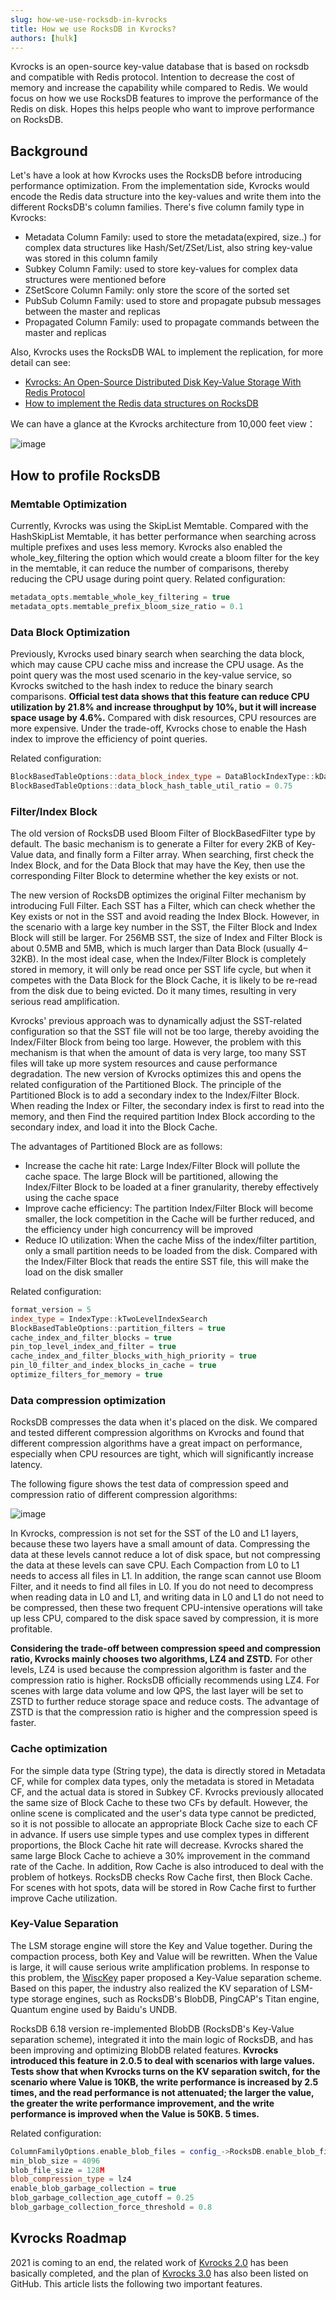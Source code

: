 ```yaml
---
slug: how-we-use-rocksdb-in-kvrocks
title: How we use RocksDB in Kvrocks?
authors: [hulk]
---
```


Kvrocks is an open-source key-value database that is based on rocksdb and compatible with Redis protocol. Intention to decrease the cost of memory and increase the capability while compared to Redis. We would focus on how we use RocksDB features to improve the performance of the Redis on disk. Hopes this helps people who want to improve performance on RocksDB.

## Background

Let's have a look at how Kvrocks uses the RocksDB before introducing performance optimization. From the implementation side, Kvrocks would encode the Redis data structure into the key-values and write them into the different RocksDB's column families. There's five column family type in Kvrocks:

* Metadata Column Family: used to store the metadata(expired, size..) for complex data structures like Hash/Set/ZSet/List, also string key-value was stored in this column family
* Subkey Column Family: used to store key-values for complex data structures were mentioned before
* ZSetScore Column Family: only store the score of the sorted set
* PubSub Column Family: used to store and propagate pubsub messages between the master and replicas
* Propagated Column Family: used to propagate commands between the master and replicas

Also, Kvrocks uses the RocksDB WAL to implement the replication, for more detail can see:
* [Kvrocks: An Open-Source Distributed Disk Key-Value Storage With Redis Protocol](https://kvrocks.medium.com/distributed-disk-key-value-storage-kvrocks-7bc5101c8585)
* [How to implement the Redis data structures on RocksDB](https://github.com/KvrocksLabs/kvrocks/blob/unstable/docs/metadata-design.md)

We can have a glance at the Kvrocks architecture from 10,000 feet view：

![image](architecture.jpeg)

## How to profile RocksDB

### Memtable Optimization

Currently, Kvrocks was using the SkipList Memtable. Compared with the HashSkipList Memtable, it has better performance when searching across multiple prefixes and uses less memory. Kvrocks also enabled the whole_key_filtering the option which would create a bloom filter for the key in the memtable, it can reduce the number of comparisons, thereby reducing the CPU usage during point query.
Related configuration:

```cpp
metadata_opts.memtable_whole_key_filtering = true
metadata_opts.memtable_prefix_bloom_size_ratio = 0.1
```

### Data Block Optimization

Previously, Kvrocks used binary search when searching the data block, which may cause CPU cache miss and increase the CPU usage. As the point query was the most used scenario in the key-value service, so Kvrocks switched to the hash index to reduce the binary search comparisons. **Official test data shows that this feature can reduce CPU utilization by 21.8% and increase throughput by 10%, but it will increase space usage by 4.6%.** Compared with disk resources, CPU resources are more expensive. Under the trade-off, Kvrocks chose to enable the Hash index to improve the efficiency of point queries.

Related configuration:

```cpp
BlockBasedTableOptions::data_block_index_type = DataBlockIndexType::kDataBlockBinaryAndHash
BlockBasedTableOptions::data_block_hash_table_util_ratio = 0.75
```

### Filter/Index Block

The old version of RocksDB used Bloom Filter of BlockBasedFilter type by default. The basic mechanism is to generate a Filter for every 2KB of Key-Value data, and finally form a Filter array. When searching, first check the Index Block, and for the Data Block that may have the Key, then use the corresponding Filter Block to determine whether the key exists or not.

The new version of RocksDB optimizes the original Filter mechanism by introducing Full Filter. Each SST has a Filter, which can check whether the Key exists or not in the SST and avoid reading the Index Block. However, in the scenario with a large key number in the SST, the Filter Block and Index Block will still be larger. For 256MB SST, the size of Index and Filter Block is about 0.5MB and 5MB, which is much larger than Data Block (usually 4–32KB). In the most ideal case, when the Index/Filter Block is completely stored in memory, it will only be read once per SST life cycle, but when it competes with the Data Block for the Block Cache, it is likely to be re-read from the disk due to being evicted. Do it many times, resulting in very serious read amplification.

Kvrocks' previous approach was to dynamically adjust the SST-related configuration so that the SST file will not be too large, thereby avoiding the Index/Filter Block from being too large. However, the problem with this mechanism is that when the amount of data is very large, too many SST files will take up more system resources and cause performance degradation. The new version of Kvrocks optimizes this and opens the related configuration of the Partitioned Block. The principle of the Partitioned Block is to add a secondary index to the Index/Filter Block. When reading the Index or Filter, the secondary index is first to read into the memory, and then Find the required partition Index Block according to the secondary index, and load it into the Block Cache.

The advantages of Partitioned Block are as follows:

* Increase the cache hit rate: Large Index/Filter Block will pollute the cache space. The large Block will be partitioned, allowing the Index/Filter Block to be loaded at a finer granularity, thereby effectively using the cache space
* Improve cache efficiency: The partition Index/Filter Block will become smaller, the lock competition in the Cache will be further reduced, and the efficiency under high concurrency will be improved
* Reduce IO utilization: When the cache Miss of the index/filter partition, only a small partition needs to be loaded from the disk. Compared with the Index/Filter Block that reads the entire SST file, this will make the load on the disk smaller

Related configuration:

```cpp
format_version = 5
index_type = IndexType::kTwoLevelIndexSearch
BlockBasedTableOptions::partition_filters = true
cache_index_and_filter_blocks = true
pin_top_level_index_and_filter = true
cache_index_and_filter_blocks_with_high_priority = true
pin_l0_filter_and_index_blocks_in_cache = true
optimize_filters_for_memory = true
```

### Data compression optimization

RocksDB compresses the data when it's placed on the disk. We compared and tested different compression algorithms on Kvrocks and found that different compression algorithms have a great impact on performance, especially when CPU resources are tight, which will significantly increase latency.

The following figure shows the test data of compression speed and compression ratio of different compression algorithms:

![image](compression.jpeg)

In Kvrocks, compression is not set for the SST of the L0 and L1 layers, because these two layers have a small amount of data. Compressing the data at these levels cannot reduce a lot of disk space, but not compressing the data at these levels can save CPU. Each Compaction from L0 to L1 needs to access all files in L1. In addition, the range scan cannot use Bloom Filter, and it needs to find all files in L0. If you do not need to decompress when reading data in L0 and L1, and writing data in L0 and L1 do not need to be compressed, then these two frequent CPU-intensive operations will take up less CPU, compared to the disk space saved by compression, it is more profitable.

**Considering the trade-off between compression speed and compression ratio, Kvrocks mainly chooses two algorithms, LZ4 and ZSTD.** For other levels, LZ4 is used because the compression algorithm is faster and the compression ratio is higher. RocksDB officially recommends using LZ4. For scenes with large data volume and low QPS, the last layer will be set to ZSTD to further reduce storage space and reduce costs. The advantage of ZSTD is that the compression ratio is higher and the compression speed is faster.

### Cache optimization

For the simple data type (String type), the data is directly stored in Metadata CF, while for complex data types, only the metadata is stored in Metadata CF, and the actual data is stored in Subkey CF. Kvrocks previously allocated the same size of Block Cache to these two CFs by default. However, the online scene is complicated and the user's data type cannot be predicted, so it is not possible to allocate an appropriate Block Cache size to each CF in advance. If users use simple types and use complex types in different proportions, the Block Cache hit rate will decrease. Kvrocks shared the same large Block Cache to achieve a 30% improvement in the command rate of the Cache.
In addition, Row Cache is also introduced to deal with the problem of hotkeys. RocksDB checks Row Cache first, then Block Cache. For scenes with hot spots, data will be stored in Row Cache first to further improve Cache utilization.

### Key-Value Separation

The LSM storage engine will store the Key and Value together. During the compaction process, both Key and Value will be rewritten. When the Value is large, it will cause serious write amplification problems. In response to this problem, the  [WiscKey](https://www.usenix.org/system/files/conference/fast16/fast16-papers-lu.pdf) paper proposed a Key-Value separation scheme. Based on this paper, the industry also realized the KV separation of LSM-type storage engines, such as RocksDB's BlobDB, PingCAP's Titan engine, Quantum engine used by Baidu's UNDB.

RocksDB 6.18 version re-implemented BlobDB (RocksDB's Key-Value separation scheme), integrated it into the main logic of RocksDB, and has been improving and optimizing BlobDB related features. **Kvrocks introduced this feature in 2.0.5 to deal with scenarios with large values. Tests show that when Kvrocks turns on the KV separation switch, for the scenario where Value is 10KB, the write performance is increased by 2.5 times, and the read performance is not attenuated; the larger the value, the greater the write performance improvement, and the write performance is improved when the Value is 50KB. 5 times.**

Related configuration:

```cpp
ColumnFamilyOptions.enable_blob_files = config_->RocksDB.enable_blob_files;
min_blob_size = 4096
blob_file_size = 128M
blob_compression_type = lz4
enable_blob_garbage_collection = true
blob_garbage_collection_age_cutoff = 0.25
blob_garbage_collection_force_threshold = 0.8
```

## Kvrocks Roadmap

2021 is coming to an end, the related work of [Kvrocks 2.0](https://github.com/apache/kvrocks/projects/1) has been basically completed, and the plan of [Kvrocks 3.0](https://github.com/apache/kvrocks/projects/2) has also been listed on GitHub. This article lists the following two important features.
